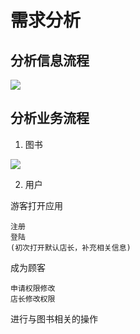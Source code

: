 # 需求分析

## 分析信息流程

![](https://p.sda1.dev/14/db9998f715e2ed5727154af970d79cdd/微信图片_20231203172835.jpg)

## 分析业务流程

1. 图书

![](https://p.sda1.dev/14/805ba3dc8dee25929c4d58c306cabfd0/微信图片_20231205162223.jpg)

2. 用户

游客打开应用

    注册
    登陆
    (初次打开默认店长，补充相关信息)

成为顾客

    申请权限修改
    店长修改权限

进行与图书相关的操作